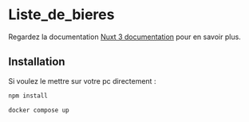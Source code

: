 # Liste_de_bieres

Regardez la documentation [Nuxt 3 documentation](https://nuxt.com/docs/getting-started/introduction) pour en savoir plus.

## Installation

Si voulez le mettre sur votre pc directement :

```bash
npm install
```

```bash
docker compose up
```

